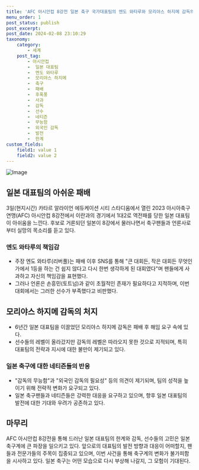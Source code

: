 ```yaml
---
title: 'AFC 아시안컵 8강전 일본 축구 국가대표팀의 엔도 와타루와 모리야스 하지메 감독의 애환'
menu_order: 1
post_status: publish
post_excerpt: 
post_date: 2024-02-08 23:10:29
taxonomy:
    category:
        - 세계
    post_tag:
        - 아시안컵
        -  일본 대표팀
        -  엔도 와타루
        -  모리야스 하지메
        -  축구
        -  패배
        -  후폭풍
        -  사과
        -  감독
        -  선수
        -  네티즌
        -  무능함
        -  외국인 감독
        -  발전
        -  한계
custom_fields:
    field1: value 1
    field2: value 2
---
```


![Image](https://imgnews.pstatic.net/image/656/2024/02/06/0000078936_001_20240206112601681.jpg?type=w647)

## 일본 대표팀의 아쉬운 패배
3일(현지시간) 카타르 알라이언 에듀케이션 시티 스타디움에서 열린 2023 아시아축구연맹(AFC) 아시안컵 8강전에서 이란과의 경기에서 1대2로 역전패를 당한 일본 대표팀이 아쉬움을 느낀다. 후보로 거론되던 일본이 8강에서 물러나면서 축구팬들과 언론사로부터 실망의 목소리를 듣고 있다. 
### 엔도 와타루의 책임감
- 주장 엔도 와타루(리버풀)는 패배 이후 SNS를 통해 "큰 대회든, 작은 대회든 무엇인가에서 1등을 하는 건 쉽지 않다고 다시 한번 생각하게 된 대회였다"며 팬들에게 사과하고 자신의 책임감을 표현했다. 
- 그러나 언론은 손흥민(토트넘)과 같이 초월적인 존재가 필요하다고 지적하며, 이번 대회에서는 그러한 선수가 부족했다고 비판했다.
## 모리야스 하지메 감독의 처지
- 6년간 일본 대표팀을 이끌었던 모리야스 하지메 감독은 패배 후 해임 요구 속에 있다. 
- 선수들의 레벨이 올라갔지만 감독의 레벨은 따라오지 못한 것으로 지적되며, 특히 대표팀의 전략과 지시에 대한 불만이 제기되고 있다.
### 일본 축구에 대한 네티즌들의 반응
- "감독의 무능함"과 "외국인 감독의 필요성" 등의 의견이 제기되며, 팀의 성적을 높이기 위해 전략적 변화가 요구되고 있다.
- 일본 축구팬들과 네티즌들은 강력한 대응을 요구하고 있으며, 향후 일본 대표팀의 발전에 대한 기대와 우려가 공존하고 있다.
## 마무리
AFC 아시안컵 8강전을 통해 드러난 일본 대표팀의 한계와 감독, 선수들의 고민은 일본 축구계에 큰 파장을 일으키고 있다. 앞으로의 대표팀의 발전 방향과 대응이 어떠할지, 팬들과 전문가들의 주목이 집중되고 있으며, 이번 사건을 통해 축구계의 변화가 불가피함을 시사하고 있다. 일본 축구는 어떤 모습으로 다시 부상해 나갈지, 그 모험이 기대된다.
